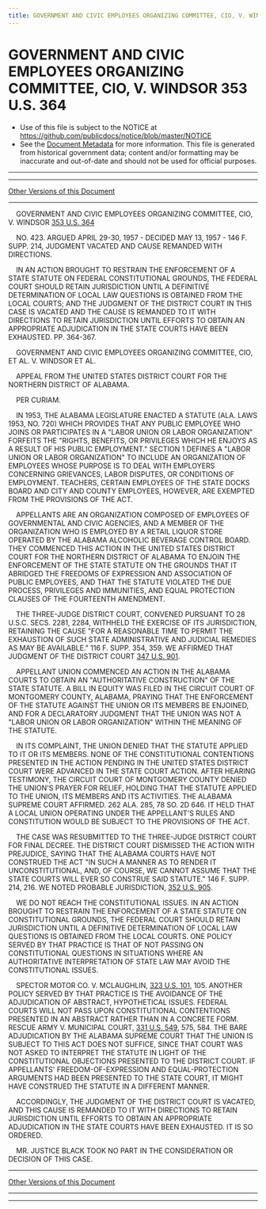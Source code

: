 ```yaml
---
title: GOVERNMENT AND CIVIC EMPLOYEES ORGANIZING COMMITTEE, CIO, V. WINDSOR 353 U.S. 364
---
```


# GOVERNMENT AND CIVIC EMPLOYEES ORGANIZING COMMITTEE, CIO, V. WINDSOR 353 U.S. 364

* Use of this file is subject to the NOTICE at https://github.com/publicdocs/notice/blob/master/NOTICE
* See the [Document Metadata](../../../index.md) for more information.
  This file is generated from historical government data; content and/or formatting may be inaccurate and out-of-date and should not be used for official purposes.

----------
----------

[Other Versions of this Document](https://publicdocs.github.io/go/links?ns=uslm-x&ref=%2Fus%2Fcourts%2Fscotus%2FusReporter%2F353%2F364)

----------

    GOVERNMENT AND CIVIC EMPLOYEES ORGANIZING COMMITTEE, CIO, V. WINDSOR [353 U.S. 364][/us/courts/scotus/usReporter/353/364]

    NO. 423.  ARGUED APRIL 29-30, 1957 - DECIDED MAY 13, 1957 - 146 F. SUPP. 214, JUDGMENT VACATED AND CAUSE REMANDED WITH DIRECTIONS.

    IN AN ACTION BROUGHT TO RESTRAIN THE ENFORCEMENT OF A STATE STATUTE ON FEDERAL CONSTITUTIONAL GROUNDS, THE FEDERAL COURT SHOULD RETAIN JURISDICTION UNTIL A DEFINITIVE DETERMINATION OF LOCAL LAW QUESTIONS IS OBTAINED FROM THE LOCAL COURTS; AND THE JUDGMENT OF THE DISTRICT COURT IN THIS CASE IS VACATED AND THE CAUSE IS REMANDED TO IT WITH DIRECTIONS TO RETAIN JURISDICTION UNTIL EFFORTS TO OBTAIN AN APPROPRIATE ADJUDICATION IN THE STATE COURTS HAVE BEEN EXHAUSTED.  PP. 364-367.

    GOVERNMENT AND CIVIC EMPLOYEES ORGANIZING COMMITTEE, CIO, ET AL. V. WINDSOR ET AL.

    APPEAL FROM THE UNITED STATES DISTRICT COURT FOR THE NORTHERN DISTRICT OF ALABAMA.

    PER CURIAM.

    IN 1953, THE ALABAMA LEGISLATURE ENACTED A STATUTE (ALA. LAWS 1953, NO. 720) WHICH PROVIDES THAT ANY PUBLIC EMPLOYEE WHO JOINS OR PARTICIPATES IN A "LABOR UNION OR LABOR ORGANIZATION" FORFEITS THE "RIGHTS, BENEFITS, OR PRIVILEGES WHICH HE ENJOYS AS A RESULT OF HIS PUBLIC EMPLOYMENT."  SECTION 1 DEFINES A "LABOR UNION OR LABOR ORGANIZATION" TO INCLUDE AN ORGANIZATION OF EMPLOYEES WHOSE PURPOSE IS TO DEAL WITH EMPLOYERS CONCERNING GRIEVANCES, LABOR DISPUTES, OR CONDITIONS OF EMPLOYMENT.  TEACHERS, CERTAIN EMPLOYEES OF THE STATE DOCKS BOARD AND CITY AND COUNTY EMPLOYEES, HOWEVER, ARE EXEMPTED FROM THE PROVISIONS OF THE ACT.

    APPELLANTS ARE AN ORGANIZATION COMPOSED OF EMPLOYEES OF GOVERNMENTAL AND CIVIC AGENCIES, AND A MEMBER OF THE ORGANIZATION WHO IS EMPLOYED BY A RETAIL LIQUOR STORE OPERATED BY THE ALABAMA ALCOHOLIC BEVERAGE CONTROL BOARD.  THEY COMMENCED THIS ACTION IN THE UNITED STATES DISTRICT COURT FOR THE NORTHERN DISTRICT OF ALABAMA TO ENJOIN THE ENFORCEMENT OF THE STATE STATUTE ON THE GROUNDS THAT IT ABRIDGED THE FREEDOMS OF EXPRESSION AND ASSOCIATION OF PUBLIC EMPLOYEES, AND THAT THE STATUTE VIOLATED THE DUE PROCESS, PRIVILEGES AND IMMUNITIES, AND EQUAL PROTECTION CLAUSES OF THE FOURTEENTH AMENDMENT.

    THE THREE-JUDGE DISTRICT COURT, CONVENED PURSUANT TO 28 U.S.C. SECS. 2281, 2284, WITHHELD THE EXERCISE OF ITS JURISDICTION, RETAINING THE CAUSE "FOR A REASONABLE TIME TO PERMIT THE EXHAUSTION OF SUCH STATE ADMINISTRATIVE AND JUDICIAL REMEDIES AS MAY BE AVAILABLE."  116 F. SUPP. 354, 359.  WE AFFIRMED THAT JUDGMENT OF THE DISTRICT COURT [347 U.S. 901][/us/courts/scotus/usReporter/347/901].

    APPELLANT UNION COMMENCED AN ACTION IN THE ALABAMA COURTS TO OBTAIN AN "AUTHORITATIVE CONSTRUCTION" OF THE STATE STATUTE.  A BILL IN EQUITY WAS FILED IN THE CIRCUIT COURT OF MONTGOMERY COUNTY, ALABAMA, PRAYING THAT THE ENFORCEMENT OF THE STATUTE AGAINST THE UNION OR ITS MEMBERS BE ENJOINED, AND FOR A DECLARATORY JUDGMENT THAT THE UNION WAS NOT A "LABOR UNION OR LABOR ORGANIZATION" WITHIN THE MEANING OF THE STATUTE.

    IN ITS COMPLAINT, THE UNION DENIED THAT THE STATUTE APPLIED TO IT OR ITS MEMBERS.  NONE OF THE CONSTITUTIONAL CONTENTIONS PRESENTED IN THE ACTION PENDING IN THE UNITED STATES DISTRICT COURT WERE ADVANCED IN THE STATE COURT ACTION.  AFTER HEARING TESTIMONY, THE CIRCUIT COURT OF MONTGOMERY COUNTY DENIED THE UNION'S PRAYER FOR RELIEF, HOLDING THAT THE STATUTE APPLIED TO THE UNION, ITS MEMBERS AND ITS ACTIVITIES.  THE ALABAMA SUPREME COURT AFFIRMED.  262 ALA. 285, 78 SO. 2D 646.  IT HELD THAT A LOCAL UNION OPERATING UNDER THE APPELLANT'S RULES AND CONSTITUTION WOULD BE SUBJECT TO THE PROVISIONS OF THE ACT.

    THE CASE WAS RESUBMITTED TO THE THREE-JUDGE DISTRICT COURT FOR FINAL DECREE.  THE DISTRICT COURT DISMISSED THE ACTION WITH PREJUDICE, SAYING THAT THE ALABAMA COURTS HAVE NOT CONSTRUED THE ACT "IN SUCH A MANNER AS TO RENDER IT UNCONSTITUTIONAL, AND, OF COURSE, WE CANNOT ASSUME THAT THE STATE COURTS WILL EVER SO CONSTRUE SAID STATUTE."  146 F. SUPP. 214, 216.  WE NOTED PROBABLE JURISDICTION,  [352 U.S. 905][/us/courts/scotus/usReporter/352/905].

    WE DO NOT REACH THE CONSTITUTIONAL ISSUES.  IN AN ACTION BROUGHT TO RESTRAIN THE ENFORCEMENT OF A STATE STATUTE ON CONSTITUTIONAL GROUNDS, THE FEDERAL COURT SHOULD RETAIN JURISDICTION UNTIL A DEFINITIVE DETERMINATION OF LOCAL LAW QUESTIONS IS OBTAINED FROM THE LOCAL COURTS.  ONE POLICY SERVED BY THAT PRACTICE IS THAT OF NOT PASSING ON CONSTITUTIONAL QUESTIONS IN SITUATIONS WHERE AN AUTHORITATIVE INTERPRETATION OF STATE LAW MAY AVOID THE CONSTITUTIONAL ISSUES.

    SPECTOR MOTOR CO. V. MCLAUGHLIN, [323 U.S. 101][/us/courts/scotus/usReporter/323/101], 105.  ANOTHER POLICY SERVED BY THAT PRACTICE IS THE AVOIDANCE OF THE ADJUDICATION OF ABSTRACT, HYPOTHETICAL ISSUES.  FEDERAL COURTS WILL NOT PASS UPON CONSTITUTIONAL CONTENTIONS PRESENTED IN AN ABSTRACT RATHER THAN IN A CONCRETE FORM.  RESCUE ARMY V. MUNICIPAL COURT, [331 U.S. 549][/us/courts/scotus/usReporter/331/549], 575, 584.  THE BARE ADJUDICATION BY THE ALABAMA SUPREME COURT THAT THE UNION IS SUBJECT TO THIS ACT DOES NOT SUFFICE, SINCE THAT COURT WAS NOT ASKED TO INTERPRET THE STATUTE IN LIGHT OF THE CONSTITUTIONAL OBJECTIONS PRESENTED TO THE DISTRICT COURT.  IF APPELLANTS' FREEDOM-OF-EXPRESSION AND EQUAL-PROTECTION ARGUMENTS HAD BEEN PRESENTED TO THE STATE COURT, IT MIGHT HAVE CONSTRUED THE STATUTE IN A DIFFERENT MANNER.

    ACCORDINGLY, THE JUDGMENT OF THE DISTRICT COURT IS VACATED, AND THIS CAUSE IS REMANDED TO IT WITH DIRECTIONS TO RETAIN JURISDICTION UNTIL EFFORTS TO OBTAIN AN APPROPRIATE ADJUDICATION IN THE STATE COURTS HAVE BEEN EXHAUSTED.  IT IS SO ORDERED.

    MR. JUSTICE BLACK TOOK NO PART IN THE CONSIDERATION OR DECISION OF THIS CASE.

----------

[Other Versions of this Document](https://publicdocs.github.io/go/links?ns=uslm-x&ref=%2Fus%2Fcourts%2Fscotus%2FusReporter%2F353%2F364)

----------
----------

[/us/courts/scotus/usReporter/353/364]: https://publicdocs.github.io/go/links?ns=uslm-x&ref=%2Fus%2Fcourts%2Fscotus%2FusReporter%2F353%2F364
[/us/courts/scotus/usReporter/347/901]: https://publicdocs.github.io/go/links?ns=uslm-x&ref=%2Fus%2Fcourts%2Fscotus%2FusReporter%2F347%2F901
[/us/courts/scotus/usReporter/352/905]: https://publicdocs.github.io/go/links?ns=uslm-x&ref=%2Fus%2Fcourts%2Fscotus%2FusReporter%2F352%2F905
[/us/courts/scotus/usReporter/323/101]: https://publicdocs.github.io/go/links?ns=uslm-x&ref=%2Fus%2Fcourts%2Fscotus%2FusReporter%2F323%2F101
[/us/courts/scotus/usReporter/331/549]: https://publicdocs.github.io/go/links?ns=uslm-x&ref=%2Fus%2Fcourts%2Fscotus%2FusReporter%2F331%2F549


